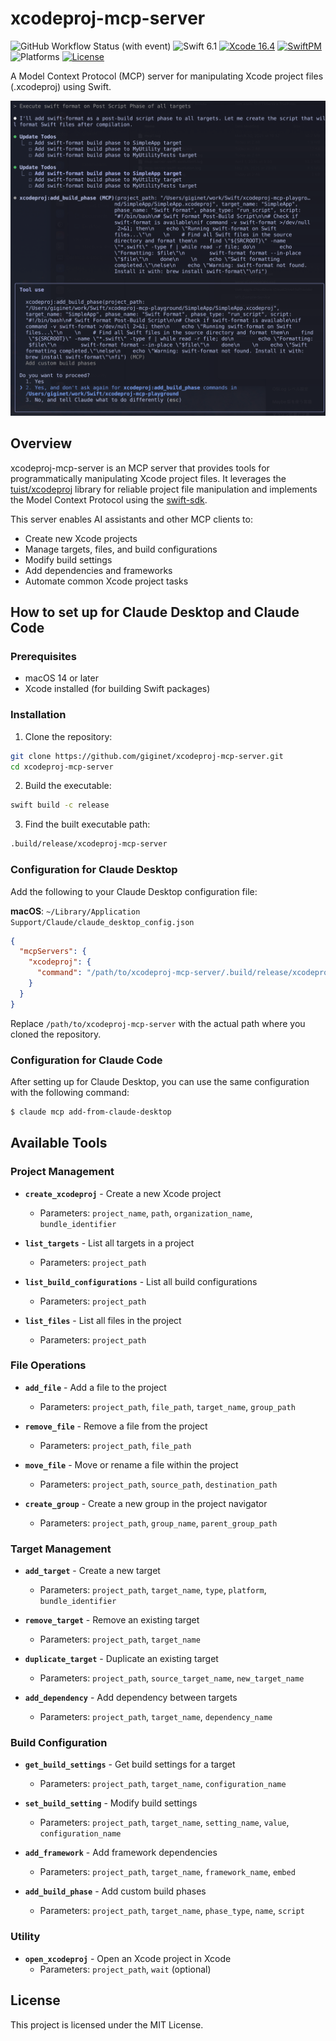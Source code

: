 # xcodeproj-mcp-server

![GitHub Workflow Status (with event)](https://img.shields.io/github/actions/workflow/status/giginet/xcodeproj-mcp-server/tests.yml?style=flat-square&logo=github)
![Swift 6.1](https://img.shields.io/badge/Swift-6.1-FA7343?logo=swift&style=flat-square)
[![Xcode 16.4](https://img.shields.io/badge/Xcode-16.4-16C5032a?style=flat-square&logo=xcode&link=https%3A%2F%2Fdeveloper.apple.com%2Fxcode%2F)](https://developer.apple.com/xcode/)
[![SwiftPM](https://img.shields.io/badge/SwiftPM-compatible-green?logo=swift&style=flat-square)](https://swift.org/package-manager/) 
![Platforms](https://img.shields.io/badge/Platform-macOS-lightgray?logo=apple&style=flat-square)
[![License](https://img.shields.io/badge/License-MIT-darkgray?style=flat-square)
](https://github.com/giginet/xcodeproj-mcp-server/blob/main/LICENSE.md)

A Model Context Protocol (MCP) server for manipulating Xcode project files (.xcodeproj) using Swift.

![Adding Post Build Phase for all targets](Documentation/demo.png)

## Overview

xcodeproj-mcp-server is an MCP server that provides tools for programmatically manipulating Xcode project files. It leverages the [tuist/xcodeproj](https://github.com/tuist/xcodeproj) library for reliable project file manipulation and implements the Model Context Protocol using the [swift-sdk](https://github.com/modelcontextprotocol/swift-sdk).

This server enables AI assistants and other MCP clients to:
- Create new Xcode projects
- Manage targets, files, and build configurations
- Modify build settings
- Add dependencies and frameworks
- Automate common Xcode project tasks

## How to set up for Claude Desktop and Claude Code

### Prerequisites

- macOS 14 or later
- Xcode installed (for building Swift packages)

### Installation

1. Clone the repository:
```bash
git clone https://github.com/giginet/xcodeproj-mcp-server.git
cd xcodeproj-mcp-server
```

2. Build the executable:
```bash
swift build -c release
```

3. Find the built executable path:
```bash
.build/release/xcodeproj-mcp-server
```

### Configuration for Claude Desktop

Add the following to your Claude Desktop configuration file:

**macOS**: `~/Library/Application Support/Claude/claude_desktop_config.json`

```json
{
  "mcpServers": {
    "xcodeproj": {
      "command": "/path/to/xcodeproj-mcp-server/.build/release/xcodeproj-mcp-server"
    }
  }
}
```

Replace `/path/to/xcodeproj-mcp-server` with the actual path where you cloned the repository.

### Configuration for Claude Code

After setting up for Claude Desktop, you can use the same configuration with the following command:

```bash
$ claude mcp add-from-claude-desktop
```

## Available Tools

### Project Management

- **`create_xcodeproj`** - Create a new Xcode project
  - Parameters: `project_name`, `path`, `organization_name`, `bundle_identifier`

- **`list_targets`** - List all targets in a project
  - Parameters: `project_path`

- **`list_build_configurations`** - List all build configurations
  - Parameters: `project_path`

- **`list_files`** - List all files in the project
  - Parameters: `project_path`

### File Operations

- **`add_file`** - Add a file to the project
  - Parameters: `project_path`, `file_path`, `target_name`, `group_path`

- **`remove_file`** - Remove a file from the project
  - Parameters: `project_path`, `file_path`

- **`move_file`** - Move or rename a file within the project
  - Parameters: `project_path`, `source_path`, `destination_path`

- **`create_group`** - Create a new group in the project navigator
  - Parameters: `project_path`, `group_name`, `parent_group_path`

### Target Management

- **`add_target`** - Create a new target
  - Parameters: `project_path`, `target_name`, `type`, `platform`, `bundle_identifier`

- **`remove_target`** - Remove an existing target
  - Parameters: `project_path`, `target_name`

- **`duplicate_target`** - Duplicate an existing target
  - Parameters: `project_path`, `source_target_name`, `new_target_name`

- **`add_dependency`** - Add dependency between targets
  - Parameters: `project_path`, `target_name`, `dependency_name`

### Build Configuration

- **`get_build_settings`** - Get build settings for a target
  - Parameters: `project_path`, `target_name`, `configuration_name`

- **`set_build_setting`** - Modify build settings
  - Parameters: `project_path`, `target_name`, `setting_name`, `value`, `configuration_name`

- **`add_framework`** - Add framework dependencies
  - Parameters: `project_path`, `target_name`, `framework_name`, `embed`

- **`add_build_phase`** - Add custom build phases
  - Parameters: `project_path`, `target_name`, `phase_type`, `name`, `script`

### Utility

- **`open_xcodeproj`** - Open an Xcode project in Xcode
  - Parameters: `project_path`, `wait` (optional)

## License

This project is licensed under the MIT License.

